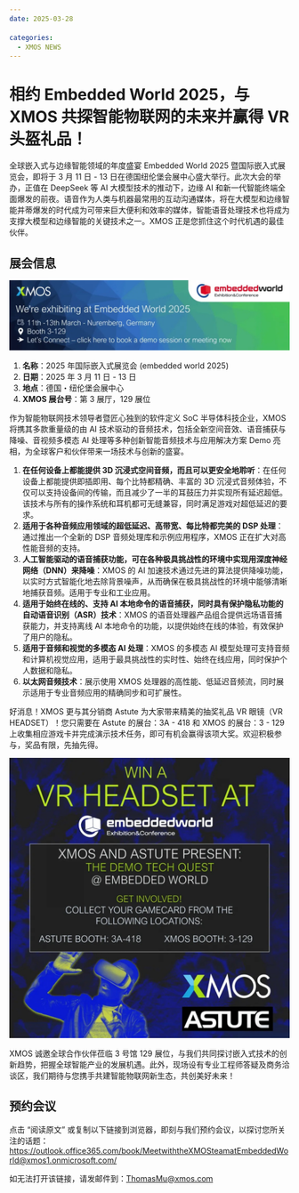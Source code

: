 ```yaml
---
date: 2025-03-28

categories:
  - XMOS NEWS
---
```


# 相约 Embedded World 2025，与 XMOS 共探智能物联网的未来并赢得 VR 头盔礼品！

全球嵌入式与边缘智能领域的年度盛宴 Embedded World 2025 暨国际嵌入式展览会，即将于 3 月 11 日 - 13 日在德国纽伦堡会展中心盛大举行。此次大会的举办，正值在 DeepSeek 等 AI 大模型技术的推动下，边缘 AI 和新一代智能终端全面爆发的前夜。语音作为人类与机器最常用的互动沟通媒体，将在大模型和边缘智能并蒂爆发的时代成为可带来巨大便利和效率的媒体，智能语音处理技术也将成为支撑大模型和边缘智能的关键技术之一。XMOS 正是您抓住这个时代机遇的最佳伙伴。

<!-- more -->

## 展会信息

![alt text](../../assets/images/blog-img/0329-3-1.jpg)

1. **名称**：2025 年国际嵌入式展览会 (embedded world 2025)
2. **日期**：2025 年 3 月 11 日 - 13 日
3. **地点**：德国・纽伦堡会展中心
4. **XMOS 展台号**：第 3 展厅，129 展位

作为智能物联网技术领导者暨匠心独到的软件定义 SoC 半导体科技企业，XMOS 将携其多款重量级的由 AI 技术驱动的音频技术，包括全新空间音效、语音捕获与降噪、音视频多模态 AI 处理等多种创新智能音频技术与应用解决方案 Demo 亮相，为全球客户和伙伴带来一场技术与创新的盛宴。

1. **在任何设备上都能提供 3D 沉浸式空间音频，而且可以更安全地聆听**：在任何设备上都能提供即插即用、每个比特都精确、丰富的 3D 沉浸式音频体验，不仅可以支持设备间的传输，而且减少了一半的耳鼓压力并实现所有延迟超低。该技术与所有的操作系统和耳机都可无缝兼容，同时满足游戏对超低延迟的要求。
2. **适用于各种音频应用领域的超低延迟、高带宽、每比特都完美的 DSP 处理**：通过推出一个全新的 DSP 音频处理库和示例应用程序，XMOS 正在扩大对高性能音频的支持。
3. **人工智能驱动的语音捕获功能，可在各种极具挑战性的环境中实现用深度神经网络（DNN）来降噪**：XMOS 的 AI 加速技术通过先进的算法提供降噪功能，以实时方式智能化地去除背景噪声，从而确保在极具挑战性的环境中能够清晰地捕获音频。适用于专业和工业应用。
4. **适用于始终在线的、支持 AI 本地命令的语音捕获，同时具有保护隐私功能的自动语音识别（ASR）技术**：XMOS 的语音处理器产品组合提供远场语音捕获能力，并支持离线 AI 本地命令的功能，以提供始终在线的体验，有效保护了用户的隐私。
5. **适用于音频和视觉的多模态 AI 处理**：XMOS 的多模态 AI 模型处理可支持音频和计算机视觉应用，适用于最具挑战性的实时性、始终在线应用，同时保护个人数据和隐私。
6. **以太网音频技术**：展示使用 XMOS 处理器的高性能、低延迟音频流，同时展示适用于专业音频应用的精确同步和可扩展性。

好消息！XMOS 更与其分销商 Astute 为大家带来精美的抽奖礼品 VR 眼镜（VR HEADSET）！您只需要在 Astute 的展台：3A - 418 和 XMOS 的展台：3 - 129 上收集相应游戏卡并完成演示技术任务，即可有机会赢得该项大奖。欢迎积极参与，奖品有限，先抽先得。

![alt text](../../assets/images/blog-img/0329-3-2.jpg)

XMOS 诚邀全球合作伙伴莅临 3 号馆 129 展位，与我们共同探讨嵌入式技术的创新趋势，把握全球智能产业的发展机遇。此外，现场设有专业工程师答疑及商务洽谈区，我们期待与您携手共建智能物联网新生态，共创美好未来！

## 预约会议

点击 “阅读原文” 或复制以下链接到浏览器，即刻与我们预约会议，以探讨您所关注的话题：https://outlook.office365.com/book/MeetwiththeXMOSteamatEmbeddedWorld@xmos1.onmicrosoft.com/

如无法打开该链接，请发邮件到：ThomasMu@xmos.com